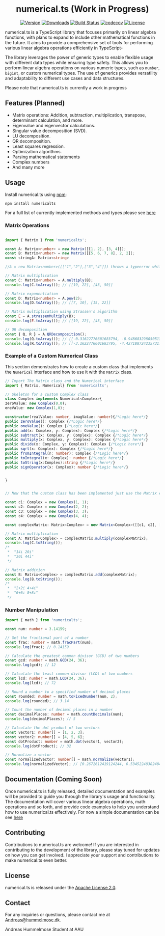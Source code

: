 
<h1 align="center">
 numerical.ts (Work in Progress)
</h1>
<p align="center">
<a href="https://www.npmjs.com/package/numericalts"><img src="https://img.shields.io/npm/v/numericalts.svg" alt="Version"></a>
<a href="https://www.npmjs.com/package/numericalts"><img src="https://img.shields.io/npm/dm/numericalts.svg" alt="Downloads"></a>
<a href="https://github.com/Andreas-Hum/numericalts/actions"><img src="https://github.com/Andreas-Hum/numericalts/workflows/Node.js/badge.svg" alt="Build Status"></a>
<a href="https://codecov.io/gh/Andreas-Hum/numericalts"><img src="https://codecov.io/gh/Andreas-Hum/numericalts/branch/main/graph/badge.svg?token=KM5KFXL4UC" alt="codecov"></a>
<a href="https://github.com//Andreas-Hum/numericalts/blob/master/LICENSE"><img src="https://img.shields.io/github/license/Andreas-Hum/numericalts.svg" alt="License"></a>
</p>


numerical.ts is a TypeScript library that focuses primarily on linear algebra functions, with plans to expand to include other mathematical functions in the future. It aims to provide a comprehensive set of tools for performing various linear algebra operations efficiently in TypeScript-

The library leverages the power of generic types to enable flexible usage with different data types while ensuring type safety. This allows you to perform linear algebra operations on various numeric types, such as `number`, `bigint`, or custom numerical types. The use of generics provides versatility and adaptability to different use cases and data structures.

Please note that numerical.ts is currently a work in progress
## Features (Planned)

- Matrix operations: Addition, subtraction, multiplication, transpose, determinant calculation, and more.
- Eigenvalue and eigenvector calculations.
- Singular value decomposition (SVD).
- LU decomposition.
- QR decomposition.
- Least squares regression.
- Optimization algorithms.
- Parsing mathematical statements
- Complex numbers
- And many more

## Usage 
Install numerical.ts using [npm](https://www.npmts.com/package/numericalts):


```bash
npm install numericalts
```
For a full list of currently implemented methods and types please see [here](https://andreas-hum.github.io/numericalts/)
### Matrix Operations
```ts

import { Matrix } from 'numericalts';

const A: Matrix<number> = new Matrix([[1, 2], [3, 4]]);
const B: Matrix<number> = new Matrix([[5, 6, 7, 8], 2, 2]);
const stringA: Matrix<string>

//A = new Matrix<number>([["1","2"],["3","4"]]) throws a typeerror while new Matrix<string>([["1","2"],["3","4"]]) does not

// Matrix multiplication
const C: Matrix<number> = A.multiply(B);
console.log(C.toArray()); // [[19, 22], [43, 50]]

// Matrix exponentiation
const D: Matrix<number> = A.pow(2);
console.log(D.toArray()); // [[7, 10], [15, 22]]

// Matrix multiplication using Strassen's algorithm
const E = A.strassenMultiply(B);
console.log(E.toArray()); // [[19, 22], [43, 50]]

// QR decomposition
const { Q, R } = A.QRDecomposition();
console.log(Q.toArray()); // [[-0.31622776601683794, -0.9486832980505138], [-0.9486832980505138, 0.31622776601683794]]
console.log(R.toArray()); // [[-3.1622776601683795, -4.427188724235731], [0, 0.6324555320336759]]
```

### Example of a Custom Numerical Class
This section demonstrates how to create a custom class that implements the `Numerical` interface and how to use it with the `Matrix` class.
```ts
// Import The Matrix class and the Numerical interface
import { Matrix, Numerical} from 'numericalts';

// Skeleton for a custom Complex class
class Complex implements Numerical<Complex>{
zeroValue: new Complex(0,0);
oneValue: new Complex(1,0);

constructor(realValue: number, imagValue: number){/*Logic here*/}
public zeroValue(): Complex {/*Logic here*/}
public oneValue(): Complex {/*Logic here*/}
public add(x: Complex, y: Complex): Complex {/*Logic here*/}
public subtract(x: Complex, y: Complex): Complex {/*Logic here*/}
public multiply(x: Complex, y: Complex): Complex {/*Logic here*/}
public divide(x: Complex, y: Complex): Complex {/*Logic here*/}
public sqrt(x: Complex): Complex {/*Logic here*/}
public fromIntegral(n: number): Complex {/*Logic here*/}
public toIntegral(x: Complex): number {/*Logic here*/}
public toString(x:Complex):string {/*Logic here*/}
public signOperator(x: Complex): number {/*Logic here*/}


}


// Now that the custom class has been implemented just use the Matrix class as normal

const c1: Complex = new Complex(1, 1);
const c2: Complex = new Complex(2, 2);
const c3: Complex = new Complex(3, 3);
const c4: Complex = new Complex(4, 4);

const complexMatrix: Matrix<Complex> = new Matrix<Complex>([[c1, c2], [c3, c4]], {numerical: new Complex(0, 0)});

// Matrix multiplication
const A: Matrix<Complex> = complexMatrix.multiply(complexMatrix);
console.log(C.toString());
/*
 *  "14i 20i"
 *  "30i 44i"
 */

// Matrix addition
const B: Matrix<Complex> = complexMatrix.add(complexMatrix);
console.log(B.toString());
/*
 *  "2+2i 4+4i"
 *  "6+6i 8+8i"
 */
```

### Number Manipulation

```ts
import { math } from 'numericalts';

const num: number = 3.14159;

// Get the fractional part of a number
const frac: number = math.fracPart(num);
console.log(frac); // 0.14159

// Calculate the greatest common divisor (GCD) of two numbers
const gcd: number = math.GCD(24, 36);
console.log(gcd); // 12

// Calculate the least common divisor (LCD) of two numbers
const lcd: number = math.LCD(24, 36);
console.log(lcd); // 72

// Round a number to a specified number of decimal places
const rounded: number = math.toFixedNumber(num, 2);
console.log(rounded); // 3.14

// Count the number of decimal places in a number
const decimalPlaces: number = math.countDecimals(num);
console.log(decimalPlaces); // 5

// Calculate the dot product of two vectors
const vector1: number[] = [1, 2, 3];
const vector2: number[] = [4, 5, 6];
const dotProduct: number = math.dot(vector1, vector2);
console.log(dotProduct); // 32

// Normalize a vector
const normalizedVector: number[] = math.normalize(vector1);
console.log(normalizedVector); // [0.2672612419124244, 0.5345224838248488, 0.8017837257372732]

```

## Documentation (Coming Soon)

Once numerical.ts is fully released, detailed documentation and examples will be provided to guide you through the library's usage and functionality. The documentation will cover various linear algebra operations, math operations and so forth, and provide code examples to help you understand how to use numerical.ts effectively.
For now a simple documentation can be see [here](https://andreas-hum.github.io/numericalts/)

## Contributing

Contributions to numerical.ts are welcome! If you are interested in contributing to the development of the library, please stay tuned for updates on how you can get involved. I appreciate your support and contributions to make numerical.ts even better.

## License

numerical.ts is released under the [Apache License 2.0](https://www.apache.org/licenses/LICENSE-2.0).

## Contact

For any inquiries or questions, please contact me at [Andreas@hummelmose.dk](mailto:Andreas@hummelmose.dk).

Andreas Hummelmose Student at AAU
